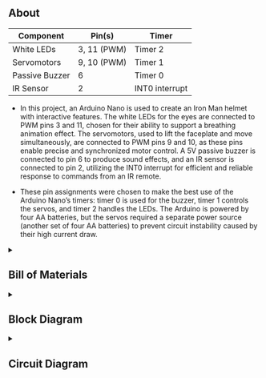 ## About


| Component           | Pin(s)       | Timer |
|---------------------|--------------|------------------------------------------------------|
| White LEDs  | 3, 11 (PWM)  | Timer 2              |
| Servomotors         | 9, 10 (PWM)  | Timer 1   |
| Passive Buzzer      | 6            | Timer 0                      |
| IR Sensor           | 2            | INT0 interrupt     |



* In this project, an Arduino Nano is used to create an Iron Man helmet with interactive features. The white LEDs for the eyes are connected to PWM pins 3 and 11, chosen for their ability to support a breathing animation effect. The servomotors, used to lift the faceplate and move simultaneously, are connected to PWM pins 9 and 10, as these pins enable precise and synchronized motor control. A 5V passive buzzer is connected to pin 6 to produce sound effects, and an IR sensor is connected to pin 2, utilizing the INT0 interrupt for efficient and reliable response to commands from an IR remote.

* These pin assignments were chosen to make the best use of the Arduino Nano’s timers: timer 0 is used for the buzzer, timer 1 controls the servos, and timer 2 handles the LEDs. The Arduino is powered by four AA batteries, but the servos required a separate power source (another set of four AA batteries) to prevent circuit instability caused by their high current draw.




<details>
  <summary> <h2>  Bill of Materials </h2> </summary>
  
##
  
 
| Quantity | Material     | Link to shop     | Datasheet   |
|:--------------:|:-----------------:|--------------:|----------------|
| 1 | Arduino Nano (ATmega328P + CH340)  | [Shop Link ](https://www.optimusdigital.ro/en/compatible-with-arduino-nano/1686-development-board-arduino-nano-compatible-atmega328p-ch340.html?search_query=arduino+nano&results=29)  | [Datasheet ](http://www.ee.ic.ac.uk/pcheung/teaching/DE1_EE/stores/sg90_datasheet.pdf)  |
|  1    |  Passive Buzzer 5V | [Shop Link ](https://www.optimusdigital.ro/en/buzzers/634-5v-passive-buzzer.html?search_query=buzzer&results=87) | [Datasheet ](https://www.farnell.com/datasheets/2171929.pdf) |
|  2    | White LED  | [Shop Link ](https://www.optimusdigital.ro/en/leds/930-5-mm-white-led-with-clear-lens.html?search_query=led+5mm&results=476) | [Datasheet ](https://www.farnell.com/datasheets/1498852.pdf) |
|  2    | Servo Motor (SG90) | [Shop Link ](https://www.optimusdigital.ro/en/servomotors/2261-micro-servo-motor-sg90-180.html?search_query=sg90&results=12) | [Datasheet ](http://www.ee.ic.ac.uk/pcheung/teaching/DE1_EE/stores/sg90_datasheet.pdf) |
|  2    | 4x AA Battery Holder | [Shop Link ](https://www.sigmanortec.ro/Suport-4-baterii-AA-cu-capac-si-intrerupator-p172447738) | x |
|  2    | 220Ω Resistor | [Shop Link ](https://www.optimusdigital.ro/en/resistors/856-025w-220k-resistor.html?search_query=resistor+220&results=46) | x |
|  1    | IR Remote and Reciever Kit | [Shop Link ](https://www.optimusdigital.ro/en/kits/4780-infrared-remote-and-receiver-module-kit.html?search_query=Infrared+Remote+and+Receiver+Module+Kit&results=2) |[Datasheet ](https://www.datasheetcafe.com/chq1838-datasheet-infrared-receiver/) |

##
</details>



<details>
  <summary> <h2>  Block Diagram </h2> </summary>
  
##

![block_diagram](https://github.com/user-attachments/assets/f789251e-5095-4b0a-b99f-d872d8ec4e21)


  ##
</details>





<details>
  <summary> <h2>  Circuit Diagram </h2> </summary>
  
##


![Copy of Arduino Nano (3)](https://github.com/user-attachments/assets/76468681-3e60-46c0-83ad-dc33c7ba61e5)


  ##
</details>
